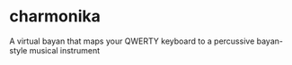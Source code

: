 # charmonika
A virtual bayan that maps your QWERTY keyboard to a percussive bayan-style musical instrument
